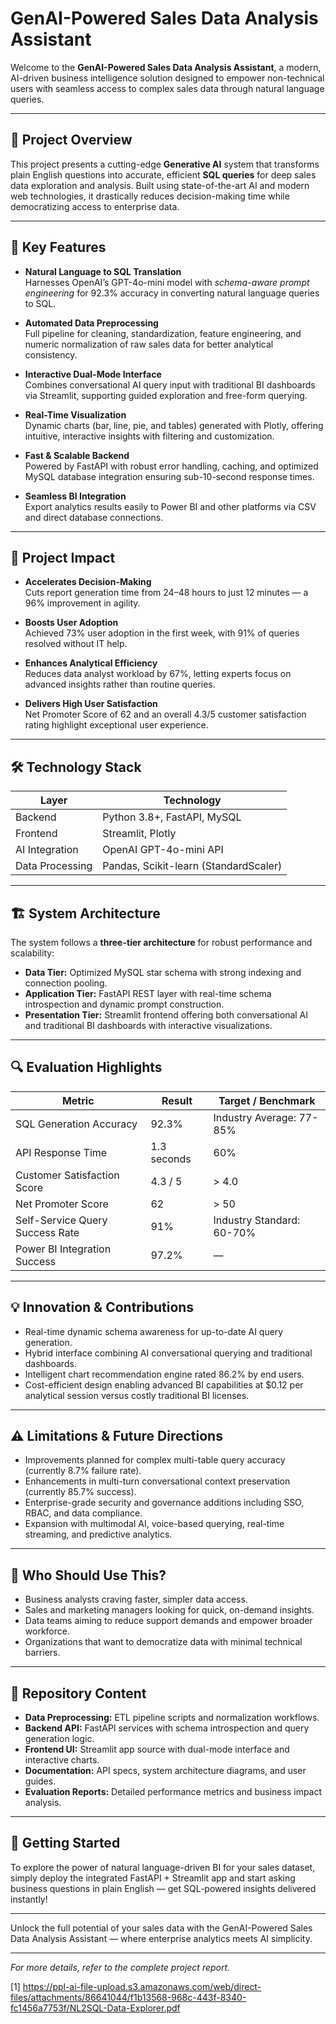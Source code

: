 # GenAI-Powered Sales Data Analysis Assistant

Welcome to the **GenAI-Powered Sales Data Analysis Assistant**, a modern, AI-driven business intelligence solution designed to empower non-technical users with seamless access to complex sales data through natural language queries.

***

## 🚀 Project Overview

This project presents a cutting-edge **Generative AI** system that transforms plain English questions into accurate, efficient **SQL queries** for deep sales data exploration and analysis. Built using state-of-the-art AI and modern web technologies, it drastically reduces decision-making time while democratizing access to enterprise data.

***

## 🌟 Key Features

- **Natural Language to SQL Translation**  
  Harnesses OpenAI’s GPT-4o-mini model with *schema-aware prompt engineering* for 92.3% accuracy in converting natural language queries to SQL.

- **Automated Data Preprocessing**  
  Full pipeline for cleaning, standardization, feature engineering, and numeric normalization of raw sales data for better analytical consistency.

- **Interactive Dual-Mode Interface**  
  Combines conversational AI query input with traditional BI dashboards via Streamlit, supporting guided exploration and free-form querying.

- **Real-Time Visualization**  
  Dynamic charts (bar, line, pie, and tables) generated with Plotly, offering intuitive, interactive insights with filtering and customization.

- **Fast & Scalable Backend**  
  Powered by FastAPI with robust error handling, caching, and optimized MySQL database integration ensuring sub-10-second response times.

- **Seamless BI Integration**  
  Export analytics results easily to Power BI and other platforms via CSV and direct database connections.

***

## 🎯 Project Impact

- **Accelerates Decision-Making**  
  Cuts report generation time from 24–48 hours to just 12 minutes — a 96% improvement in agility.

- **Boosts User Adoption**  
  Achieved 73% user adoption in the first week, with 91% of queries resolved without IT help.

- **Enhances Analytical Efficiency**  
  Reduces data analyst workload by 67%, letting experts focus on advanced insights rather than routine queries.

- **Delivers High User Satisfaction**  
  Net Promoter Score of 62 and an overall 4.3/5 customer satisfaction rating highlight exceptional user experience.

***

## 🛠️ Technology Stack

| Layer            | Technology                      |
|------------------|--------------------------------|
| Backend          | Python 3.8+, FastAPI, MySQL    |
| Frontend         | Streamlit, Plotly               |
| AI Integration   | OpenAI GPT-4o-mini API          |
| Data Processing  | Pandas, Scikit-learn (StandardScaler) |

***

## 🏗️ System Architecture

The system follows a **three-tier architecture** for robust performance and scalability:

- **Data Tier:** Optimized MySQL star schema with strong indexing and connection pooling.
- **Application Tier:** FastAPI REST layer with real-time schema introspection and dynamic prompt construction.
- **Presentation Tier:** Streamlit frontend offering both conversational AI and traditional BI dashboards with interactive visualizations.

***

## 🔍 Evaluation Highlights

| Metric                          | Result                     | Target / Benchmark            |
|--------------------------------|----------------------------|------------------------------|
| SQL Generation Accuracy         | 92.3%                      | Industry Average: 77-85%      |
| API Response Time               | 1.3 seconds                |  60%                       |
| Customer Satisfaction Score     | 4.3 / 5                    | > 4.0                       |
| Net Promoter Score              | 62                         | > 50                        |
| Self-Service Query Success Rate | 91%                        | Industry Standard: 60-70%    |
| Power BI Integration Success    | 97.2%                      | —                            |

***

## 💡 Innovation & Contributions

- Real-time dynamic schema awareness for up-to-date AI query generation.
- Hybrid interface combining AI conversational querying and traditional dashboards.
- Intelligent chart recommendation engine rated 86.2% by end users.
- Cost-efficient design enabling advanced BI capabilities at $0.12 per analytical session versus costly traditional BI licenses.

***

## ⚠️ Limitations & Future Directions

- Improvements planned for complex multi-table query accuracy (currently 8.7% failure rate).
- Enhancements in multi-turn conversational context preservation (currently 85.7% success).
- Enterprise-grade security and governance additions including SSO, RBAC, and data compliance.
- Expansion with multimodal AI, voice-based querying, real-time streaming, and predictive analytics.

***

## 💼 Who Should Use This?

- Business analysts craving faster, simpler data access.
- Sales and marketing managers looking for quick, on-demand insights.
- Data teams aiming to reduce support demands and empower broader workforce.
- Organizations that want to democratize data with minimal technical barriers.

***

## 📂 Repository Content

- **Data Preprocessing:** ETL pipeline scripts and normalization workflows.
- **Backend API:** FastAPI services with schema introspection and query generation logic.
- **Frontend UI:** Streamlit app source with dual-mode interface and interactive charts.
- **Documentation:** API specs, system architecture diagrams, and user guides.
- **Evaluation Reports:** Detailed performance metrics and business impact analysis.

***

## 🚀 Getting Started

To explore the power of natural language-driven BI for your sales dataset, simply deploy the integrated FastAPI + Streamlit app and start asking business questions in plain English — get SQL-powered insights delivered instantly!

***

Unlock the full potential of your sales data with the GenAI-Powered Sales Data Analysis Assistant — where enterprise analytics meets AI simplicity.

***

*For more details, refer to the complete project report.*

[1] https://ppl-ai-file-upload.s3.amazonaws.com/web/direct-files/attachments/86641044/f1b13568-968c-443f-8340-fc1456a7753f/NL2SQL-Data-Explorer.pdf
